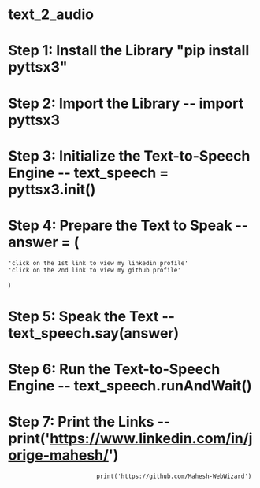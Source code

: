 # text_2_audio
# Step 1: Install the Library "pip install pyttsx3"
# Step 2: Import the Library -- import pyttsx3 
# Step 3: Initialize the Text-to-Speech Engine -- text_speech = pyttsx3.init()
# Step 4: Prepare the Text to Speak -- answer = (  
    'click on the 1st link to view my linkedin profile'  
    'click on the 2nd link to view my github profile'  
)
# Step 5: Speak the Text -- text_speech.say(answer)
# Step 6: Run the Text-to-Speech Engine -- text_speech.runAndWait()
# Step 7: Print the Links -- print('https://www.linkedin.com/in/jorige-mahesh/')  
                             print('https://github.com/Mahesh-WebWizard')

